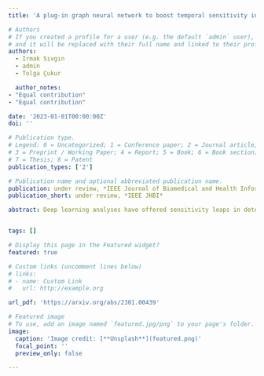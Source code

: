 ```yaml
---
title: 'A plug-in graph neural network to boost temporal sensitivity in fMRI analysis'

# Authors
# If you created a profile for a user (e.g. the default `admin` user), write the username (folder name) here
# and it will be replaced with their full name and linked to their profile.
authors:
  - Irmak Sıvgın
  - admin
  - Tolga Çukur

  author_notes:
- "Equal contribution"
- "Equal contribution"

date: '2023-01-01T00:00:00Z'
doi: ''

# Publication type.
# Legend: 0 = Uncategorized; 1 = Conference paper; 2 = Journal article;
# 3 = Preprint / Working Paper; 4 = Report; 5 = Book; 6 = Book section;
# 7 = Thesis; 8 = Patent
publication_types: ['2']

# Publication name and optional abbreviated publication name.
publication: under review, *IEEE Journal of Biomedical and Health Informatics*
publication_short: under review, *IEEE JHBI*

abstract: Deep learning analyses have offered sensitivity leaps in detection of cognitive states from functional MRI (fMRI) measurements across the brain. Yet, as deep models perform hierarchical nonlinear transformations on their input, interpreting the association between brain responses and cognitive states is challenging. Among common explanation approaches for deep fMRI classifiers, attribution methods show poor specificity and perturbation methods show limited plausibility. While counterfactual generation promises to address these limitations, previous methods use variational or adversarial priors that yield suboptimal sample fidelity. Here, we introduce the first diffusion-driven counterfactual method, DreaMR, to enable fMRI interpretation with high specificity, plausibility and fidelity. DreaMR performs diffusion-based resampling of an input fMRI sample to alter the decision of a downstream classifier, and then computes the minimal difference between the original and counterfactual samples for explanation. Unlike conventional diffusion methods, DreaMR leverages a novel fractional multi-phase-distilled diffusion prior to improve sampling efficiency without compromising fidelity, and it employs a transformer architecture to account for long-range spatiotemporal context in fMRI scans. Comprehensive experiments on neuroimaging datasets demonstrate the superior specificity, fidelity and efficiency of DreaMR in sample generation over state-of-the-art counterfactual methods for fMRI interpretation.


tags: []

# Display this page in the Featured widget?
featured: true

# Custom links (uncomment lines below)
# links:
# - name: Custom Link
#   url: http://example.org

url_pdf: 'https://arxiv.org/abs/2301.00439'

# Featured image
# To use, add an image named `featured.jpg/png` to your page's folder.
image:
  caption: 'Image credit: [**Unsplash**](featured.png)'
  focal_point: ''
  preview_only: false

---
```


